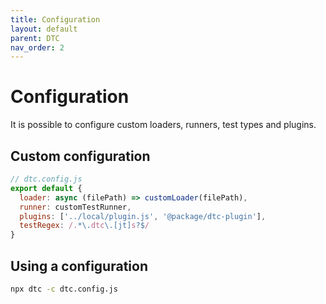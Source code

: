 ```yaml
---
title: Configuration
layout: default
parent: DTC
nav_order: 2
---
```


# Configuration

It is possible to configure custom loaders, runners, test types and plugins.

## Custom configuration

```js
// dtc.config.js
export default {
  loader: async (filePath) => customLoader(filePath),
  runner: customTestRunner,
  plugins: ['../local/plugin.js', '@package/dtc-plugin'],
  testRegex: /.*\.dtc\.[jt]s?$/
}
```

## Using a configuration

```sh
npx dtc -c dtc.config.js
```
